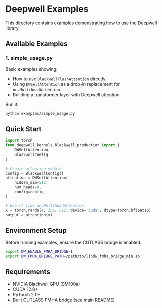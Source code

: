 # Deepwell Examples

This directory contains examples demonstrating how to use the Deepwell library.

## Available Examples

### 1. simple_usage.py
Basic examples showing:
- How to use `BlackwellFlashAttention` directly
- Using `DWSelfAttention` as a drop-in replacement for `nn.MultiheadAttention`
- Building a transformer layer with Deepwell attention

Run it:
```bash
python examples/simple_usage.py
```

## Quick Start

```python
import torch
from deepwell.kernels.blackwell_production import (
    DWSelfAttention,
    BlackwellConfig
)

# Create attention module
config = BlackwellConfig()
attention = DWSelfAttention(
    hidden_dim=512,
    num_heads=8,
    config=config
)

# Use it like nn.MultiheadAttention
x = torch.randn(4, 256, 512, device='cuda', dtype=torch.bfloat16)
output = attention(x)
```

## Environment Setup

Before running examples, ensure the CUTLASS bridge is enabled:

```bash
export DW_ENABLE_FMHA_BRIDGE=1
export DW_FMHA_BRIDGE_PATH=/path/to/libdw_fmha_bridge_min.so
```

## Requirements

- NVIDIA Blackwell GPU (SM100a)
- CUDA 12.8+
- PyTorch 2.0+
- Built CUTLASS FMHA bridge (see main README)